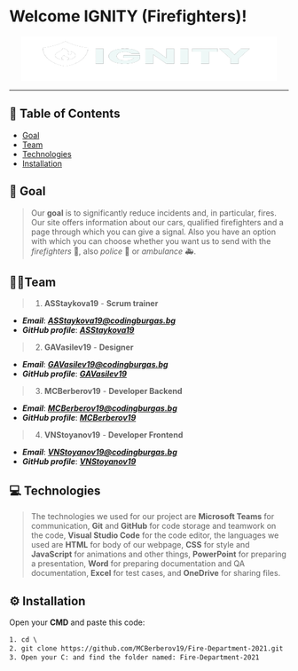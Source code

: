  # Welcome IGNITY (Firefighters)!
 	
 <p align = "center">
  <img width = "460" height = "80" src = "Fire-Department/IMG/ignityLogo.png">
 </p>

---
 
## 📖 Table of Contents
 
+ [Goal](#goal)
+ [Team](#team)
+ [Technologies](#technologies)
+ [Installation](#installation)
 
## 🎯 Goal <a name = "goal"></a>
> Our **goal** is to significantly reduce incidents and, in particular, fires. Our site offers information about our cars, qualified firefighters and a page through which you can give a signal. Also you have an option with which you can choose whether you want us to send with the *firefighters* 🚒, also *police* 🚓 or *ambulance* 🚑.
 
## 💪🏻Team	<a name = "team"></a>
> 1. **ASStaykova19** - **Scrum trainer**	
   - ***Email***: [***ASStaykova19@codingburgas.bg***](mailto:ASStaykova19@codingburgas.bg)	
   - ***GitHub profile***: [***ASStaykova19***](https://github.com/ASStaykova19)	
 
> 2. **GAVasilev19** - **Designer**	
   - ***Email***: [***GAVasilev19@codingburgas.bg***](mailto:GAVasilev19@codingburgas.bg)	
   - ***GitHub profile***: [***GAVasilev19***](https://github.com/GAVasilev19)	
 
> 3. **MCBerberov19** - **Developer Backend**	
   - ***Email***: [***MCBerberov19@codingburgas.bg***](mailto:MCBerberov19@codingburgas.bg)	
   - ***GitHub profile***: [***MCBerberov19***](https://github.com/MCBerberov19)	
 
> 4. **VNStoyanov19** - **Developer Frontend**	
   - ***Email***: [***VNStoyanov19@codingburgas.bg***](mailto:VNStoyanov19@codingburgas.bg)	
   - ***GitHub profile***: [***VNStoyanov19***](https://github.com/VNStoyanov19)
 
 
## 💻 Technologies	<a name = "technologies"></a>
> The technologies we used for our project are **Microsoft Teams** for communication, **Git** and **GitHub** for code storage and teamwork on the code, **Visual Studio Code** for the code editor, the languages we used are **HTML** for body of our webpage, **CSS** for style and **JavaScript** for animations and other things, **PowerPoint** for preparing a presentation, **Word** for preparing documentation and QA documentation, **Excel** for test cases, and **OneDrive** for sharing files.	
 
## ⚙️ Installation	<a name = "installation"></a>
 
Open your **CMD** and paste this code:
 
````	
1. cd \
2. git clone https://github.com/MCBerberov19/Fire-Department-2021.git
3. Open your C: and find the folder named: Fire-Department-2021	
````	
